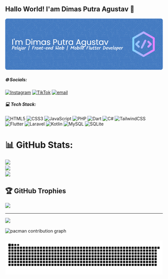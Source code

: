 ## Hallo World! I'am Dimas Putra Agustav 👋

![Dimas Putra Agustav](img/github-header-image%20(1).png)

<!--
**MR-rajo/MR-rajo** is a ✨ _special_ ✨ repository because its `README.md` (this file) appears on your GitHub profile.

Here are some ideas to get you started:

- 🔭 I’m currently working on ...
- 🌱 I’m currently learning ...
- 👯 I’m looking to collaborate on ...
- 🤔 I’m looking for help with ...
- 💬 Ask me about ...
- 📫 How to reach me: ...
- 😄 Pronouns: ...
- ⚡ Fun fact: ...
-->
<!-- - 🌱 I’m currently learning **SMK Jakarta Pusat 1**

##### Skills

[![My Skills](https://skillicons.dev/icons?i=tailwindcss,laravel,flutter,kotlin,cs&theme=light)](https://skillicons.dev)

<img src="https://img.shields.io/badge/HTML5-E34F26?style=for-the-badge&logo=html5&logoColor=white">
<img src="https://img.shields.io/badge/CSS3-1572B6?style=for-the-badge&logo=css3&logoColor=white">
<img src="https://img.shields.io/badge/JavaScript-323330?style=for-the-badge&logo=javascript&logoColor=F7DF1E">
<img src="https://img.shields.io/badge/PHP-777BB4?style=for-the-badge&logo=php&logoColor=white">
<img src="https://img.shields.io/badge/Dart-0175C2?style=for-the-badge&logo=dart&logoColor=white">
<img src="https://img.shields.io/badge/Kotlin-B125EA?style=for-the-badge&logo=kotlin&logoColor=white">
<img src="https://img.shields.io/badge/Tailwind_CSS-38B2AC?style=for-the-badge&logo=tailwind-css&logoColor=white">
<img src="https://img.shields.io/badge/Bootstrap-563D7C?style=for-the-badge&logo=bootstrap&logoColor=white">
<img src="https://img.shields.io/badge/Laravel-FF2D20?style=for-the-badge&logo=laravel&logoColor=white">




##### My Sosial Media 
![https://www.instagram.com/syyjoo/](https://img.shields.io/badge/Instagram-E4405F?style=for-the-badge&logo=instagram&logoColor=white) ![https://www.tiktok.com/@agstvv](https://img.shields.io/badge/TikTok-000000?style=for-the-badge&logo=tiktok&logoColor=white) ![https://www.linkedin.com/in/dimas-putra-agustav-2808a32ba/](https://img.shields.io/badge/LinkedIn-0077B5?style=for-the-badge&logo=linkedin&logoColor=white)


##### Statistik Github 
![Dimas GitHub stats](https://github-readme-stats.vercel.app/api?username=MR-Rajo&show_icons=true&theme=gruvbox&locale=id) -->


##### 🌐 Socials:
[![Instagram](https://img.shields.io/badge/Instagram-%23E4405F.svg?logo=Instagram&logoColor=white)](https://instagram.com/AgstvRajo) [![TikTok](https://img.shields.io/badge/TikTok-%23000000.svg?logo=TikTok&logoColor=white)](https://tiktok.com/@AgstvRajo) [![email](https://img.shields.io/badge/Email-D14836?logo=gmail&logoColor=white)](mailto:dimasagustav@gmail.com) 

##### 💻 Tech Stack:
![HTML5](https://img.shields.io/badge/html5-%23E34F26.svg?style=for-the-badge&logo=html5&logoColor=white) ![CSS3](https://img.shields.io/badge/css3-%231572B6.svg?style=for-the-badge&logo=css3&logoColor=white) ![JavaScript](https://img.shields.io/badge/javascript-%23323330.svg?style=for-the-badge&logo=javascript&logoColor=%23F7DF1E) ![PHP](https://img.shields.io/badge/php-%23777BB4.svg?style=for-the-badge&logo=php&logoColor=white) ![Dart](https://img.shields.io/badge/dart-%230175C2.svg?style=for-the-badge&logo=dart&logoColor=white) ![C#](https://img.shields.io/badge/c%23-%23239120.svg?style=for-the-badge&logo=csharp&logoColor=white) ![TailwindCSS](https://img.shields.io/badge/tailwindcss-%2338B2AC.svg?style=for-the-badge&logo=tailwind-css&logoColor=white) ![Flutter](https://img.shields.io/badge/Flutter-%2302569B.svg?style=for-the-badge&logo=Flutter&logoColor=white) ![Laravel](https://img.shields.io/badge/laravel-%23FF2D20.svg?style=for-the-badge&logo=laravel&logoColor=white) ![Kotlin](https://img.shields.io/badge/kotlin-%237F52FF.svg?style=for-the-badge&logo=kotlin&logoColor=white) ![MySQL](https://img.shields.io/badge/mysql-4479A1.svg?style=for-the-badge&logo=mysql&logoColor=white) ![SQLite](https://img.shields.io/badge/sqlite-%2307405e.svg?style=for-the-badge&logo=sqlite&logoColor=white)
# 📊 GitHub Stats:
![](https://github-readme-stats.vercel.app/api?username=MR-Rajo&theme=gruvbox&hide_border=false&include_all_commits=false&count_private=false)<br/>
![](https://nirzak-streak-stats.vercel.app/?user=MR-Rajo&theme=gruvbox&hide_border=false)<br/>
![](https://github-readme-stats.vercel.app/api/top-langs/?username=MR-Rajo&theme=gruvbox&hide_border=false&include_all_commits=false&count_private=false&layout=compact)

## 🏆 GitHub Trophies
![](https://github-profile-trophy.vercel.app/?username=MR-Rajo&theme=radical&no-frame=false&no-bg=true&margin-w=4)

---
[![](https://visitcount.itsvg.in/api?id=MR-Rajo&icon=0&color=0)](https://visitcount.itsvg.in)

<picture>
  <source media="(prefers-color-scheme: dark)" srcset="https://raw.githubusercontent.com/MR-Rajo/MR-Rajo/output/pacman-contribution-graph-dark.svg">
  <source media="(prefers-color-scheme: light)" srcset="https://raw.githubusercontent.com/MR-Rajo/MR-Rajo/output/pacman-contribution-graph.svg">
  <img alt="pacman contribution graph" src="https://raw.githubusercontent.com/MR-Rajo/MR-Rajo/output/pacman-contribution-graph.svg">
</picture>

###

<img src="https://raw.githubusercontent.com/MR-Rajo/MR-Rajo/output/snake.svg" alt="Snake animation" />

###